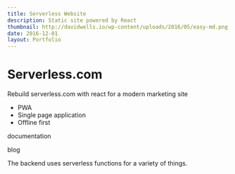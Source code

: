 ```yaml
---
title: Serverless Website
description: Static site powered by React
thumbnail: http://davidwells.io/wp-content/uploads/2016/05/easy-md.png
date: 2016-12-01
layout: Portfolio
---
```


# Serverless.com

Rebuild serverless.com with react for a modern marketing site

- PWA
- Single page application
- Offline first

documentation

blog

The backend uses serverless functions for a variety of things.
